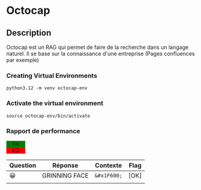 # Octocap

## Description
Octocap est un RAG qui permet de faire de la recherche dans un langage naturel. Il se base sur la connaissance
d'une entreprise (Pages confluences par exemple)

### Creating Virtual Environments
```python3.12 -m venv octocap-env```

### Activate the virtual environment
```source octocap-env/bin/activate```

### Rapport de performance
<div style="background-color: green; width: 50px; text-align: center;  margin:0">OK</div>
<div style="background-color: red; width: 50px; text-align: center;  margin:0">KO</div>


| Question       |         Réponse          |    Contexte     |      Flag       |
|-----------|:------------------------:|:---------------:|:---------------:|
| &#x1F600; |      GRINNING FACE       | ```&#x1F600;``` |      [OK]       |
|  |             |  |             |

